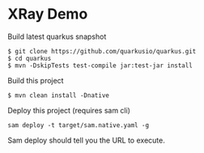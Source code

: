 # XRay Demo
Build latest quarkus snapshot
```
$ git clone https://github.com/quarkusio/quarkus.git
$ cd quarkus
$ mvn -DskipTests test-compile jar:test-jar install
```

Build this project
```
$ mvn clean install -Dnative
```

Deploy this project (requires sam cli) 
```
sam deploy -t target/sam.native.yaml -g
```

Sam deploy should tell you the URL to execute.